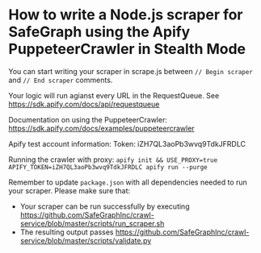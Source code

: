 # How to write a Node.js scraper for SafeGraph using the Apify PuppeteerCrawler in Stealth Mode

You can start writing your scraper in scrape.js between `// Begin scraper` and `// End scraper` comments. 

Your logic will run agianst every URL in the RequestQueue. See https://sdk.apify.com/docs/api/requestqueue

Documentation on using the PuppeteerCrawler: https://sdk.apify.com/docs/examples/puppeteercrawler

Apify test account information:
Token: iZH7QL3aoPb3wvq9TdkJFRDLC

Running the crawler with proxy:
`apify init && USE_PROXY=true APIFY_TOKEN=iZH7QL3aoPb3wvq9TdkJFRDLC apify run --purge`

Remember to update `package.json` with all dependencies needed to run your scraper.
Please make sure that:
* Your scraper can be run successfully by executing https://github.com/SafeGraphInc/crawl-service/blob/master/scripts/run_scraper.sh
* The resulting output passes https://github.com/SafeGraphInc/crawl-service/blob/master/scripts/validate.py
